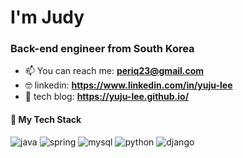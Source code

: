 <h1>I'm Judy</h1>
<h3>Back-end engineer from South Korea</h3>


- 📫 You can reach me: **periq23@gmail.com**
- 🤓 linkedin: **https://www.linkedin.com/in/yuju-lee**
- 📝 tech blog: **https://yuju-lee.github.io/**

<h4>📕 My Tech Stack</h4>

![java](https://img.shields.io/badge/Java-ED8B00?style=for-the-badge&logo=openjdk&logoColor=white) ![spring](https://img.shields.io/badge/Spring-6DB33F?style=for-the-badge&logo=spring&logoColor=white) ![mysql](https://img.shields.io/badge/MySQL-00000F?style=for-the-badge&logo=mysql&logoColor=white) ![python](https://img.shields.io/badge/Python-14354C?style=for-the-badge&logo=python&logoColor=white) ![django](https://img.shields.io/badge/Django-092E20?style=for-the-badge&logo=django&logoColor=white) 

